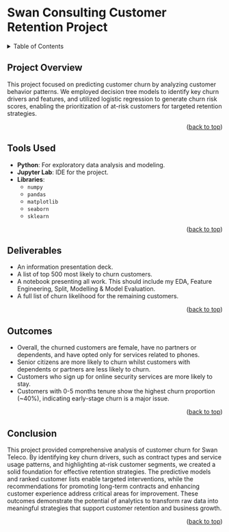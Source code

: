 <a id="readme-top"></a>

# Swan Consulting Customer Retention Project

<!-- TABLE OF CONTENTS -->
<details>
  <summary>Table of Contents</summary>
  <ol>
    <li>
      <a href="#about-the-project">Project Overview</a>
    </li>
    <li>
      <a href="#tools-used">Tools Used</a>
    </li>
    <li>
      <a href="#deliverables">Deliverables</a>
    </li>
    <li>
      <a href="#outcomes">Outcomes</a>
    </li>
    <li>
      <a href="#conclusion">Conclusion</a>
  </ol>
</details>



<!-- ABOUT THE PROJECT -->
## Project Overview

This project focused on predicting customer churn by analyzing customer behavior patterns. We employed decision tree models to identify key churn drivers and features, and utilized logistic regression to generate churn risk scores, enabling the prioritization of at-risk customers for targeted retention strategies.

<p align="right">(<a href="#readme-top">back to top</a>)</p>


<!-- Tools Used -->
## Tools Used

* **Python**: For exploratory data analysis and modeling.
* **Jupyter Lab**: IDE for the project.
* **Libraries**:
  * `numpy`
  * `pandas`
  * `matplotlib`
  * `seaborn`
  * `sklearn`

<p align="right">(<a href="#readme-top">back to top</a>)</p>



<!-- Deliverables -->
## Deliverables

* An information presentation deck.
* A list of top 500 most likely to churn customers.
* A notebook presenting all work. This should include my EDA, Feature Engineering, Split, Modelling & Model Evaluation. 
* A full list of churn likelihood for the remaining customers.

<p align="right">(<a href="#readme-top">back to top</a>)</p>



<!-- Outcomes -->
## Outcomes

* Overall, the churned customers are female, have no partners or dependents, and have opted only for services related to phones.
* Senior citizens are more likely to churn whilst customers with dependents or partners are less likely to churn.
* Customers who sign up for online security services are more likely to stay.
* Customers with 0-5 months tenure show the highest churn proportion (~40%), indicating early-stage churn is a major issue.

<p align="right">(<a href="#readme-top">back to top</a>)</p>



<!-- Conclusion -->
## Conclusion

This project provided comprehensive analysis of customer churn for Swan Teleco. By identifying key churn drivers, such as contract types and service usage patterns, and highlighting at-risk customer segments, we created a solid foundation for effective retention strategies. The predictive models and ranked customer lists enable targeted interventions, while the recommendations for promoting long-term contracts and enhancing customer experience address critical areas for improvement. These outcomes demonstrate the potential of analytics to transform raw data into meaningful strategies that support customer retention and business growth.

<p align="right">(<a href="#readme-top">back to top</a>)</p>
